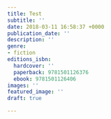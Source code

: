 ```yaml
---
title: Test
subtitle: ''
date: 2018-03-11 16:58:37 +0000
publication_date: ''
description: ''
genre:
- fiction
editions_isbn:
  hardcover: ''
  paperback: 9781501126376
  ebook: 9781501126406
images: ''
featured_image: ''
draft: true

---
```

